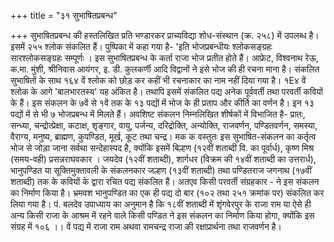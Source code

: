 +++
title = "३१ सुभाषितप्रबन्ध"

+++
सुभाषितप्रबन्ध की हस्तलिखित प्रति भण्डारकर प्राच्यविद्या शोध-संस्थान (क्र. २५८) में उपलब्ध है। इसमें २५५ श्लोक संकलित हैं। पुष्पिका में कहा गया है- 'इति भोजप्रबन्धीयः श्लोकसङ्ग्रहः सारश्लोकसङ्ग्रहः सम्पूर्णः । इस सुभाषितप्रबन्ध के कर्ता राजा भोज प्रतीत होते हैं। आफ्रेट, विश्वनाथ रेऊ, क.मा. मुंशी, श्रीनिवास आयंगर, इ. डी. कुलकर्णी आदि विद्वानों ने इसे भोज की ही रचना माना है। संकलित सुभाषितों के साथ १६४ वें श्लोक को छोड़ कर कहीं भी रचनाकार का नाम नहीं दिया गया है। १E४ वें श्लोक के आगे 'बालभारतस्य' यह अंकित है। तथापि इसमें संकलित पद्य अनेक पूर्ववर्ती तथा परवर्ती कवियों के हैं।
इस संकलन के ७वें से १वें तक के १३ पद्यों में भोज के ही प्रताप और कीर्ति का वर्णन है। इन १३ पद्यों में से भी ७ भोजप्रबन्ध में मिलते हैं। अवशिष्ट संकलन निम्नलिखित शीर्षकों में विभाजित है- प्रातः, सन्ध्या, चन्द्रोत्प्रेक्षा, कटाक्ष, शृङ्गार, वायु, पर्जन्य, दरिद्रोक्ति, अन्योक्ति, राजवर्णन, पण्डितवर्णन, समस्या, वैराग्य, मनुष्य, ब्राह्मण, कुपण्डित, मूर्ख, कूट तथा चन्द्र। मक
क वस्तुतः इस सुभाषित-संकलन का कर्तृत्व भोज से जोड़ा जाना सर्वथा सन्देहास्पद है, क्योंकि इसमें बिल्हण (१२वीं शताब्दी वि. का पूर्वार्ध), कृष्ण मिश्र (समय-वही) प्रसन्नराघवकार । जयदेव (१२वीं शताब्दी), शार्गधर (विक्रम की १४वीं शताब्दी का उत्तरार्ध), भानुपण्डित या सूक्तिमुक्तावली के संकलनकार जल्हण (१३वीं शताब्दी) तथा पण्डितराज जगनाथ (१७वीं शताब्दी) तक के कवियों के द्वारा रचित पद्य संकलित हैं। अतएव किसी परवर्ती संग्रहकार - ने इस संकलन का निर्माण किया है। भ्रमवश भानुपण्डित का एक ही पद्य दो बार (१०२ तथा २५१ क्रमांक पर) संकलित कर लिया गया है। पं. बलदेव उपाध्याय का अनुमान है कि १८वीं शताब्दी में शृंगवेरपुर के राजा राम या ऐसे ही अन्य किसी राजा के आश्रम में रहने वाले किसी पण्डित ने इस संकलन का निर्माण किया होगा, क्योंकि इस संग्रह में १०६ ।। वें पद्य में राजा राम अथवा रामचन्द्र राजा की रक्षाप्रार्थना तथा राजवर्णन है।
